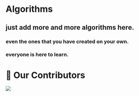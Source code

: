 # Algorithms
## just add more and more algorithms here.
### even the ones that you have created on your own.
### everyone is here to learn.

# :handshake: Our Contributors
<a href="hhttps://github.com/aalimaslam/alogrithms/graphs/contributors">
  <img src="https://contrib.rocks/image?repo=aalimaslam/alogrithms" />
</a>
